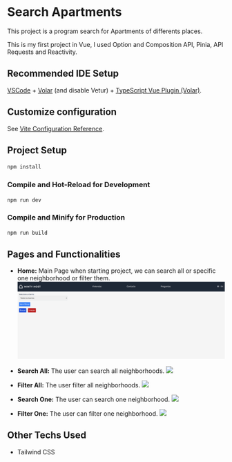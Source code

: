 # Search Apartments

This project is a program search for Apartments of differents places.

This is my first project in Vue, I used Option and Composition API, Pinia, API Requests and Reactivity.

## Recommended IDE Setup

[VSCode](https://code.visualstudio.com/) + [Volar](https://marketplace.visualstudio.com/items?itemName=Vue.volar) (and disable Vetur) + [TypeScript Vue Plugin (Volar)](https://marketplace.visualstudio.com/items?itemName=Vue.vscode-typescript-vue-plugin).

## Customize configuration

See [Vite Configuration Reference](https://vitejs.dev/config/).

## Project Setup

```sh
npm install
```

### Compile and Hot-Reload for Development

```sh
npm run dev
```

### Compile and Minify for Production

```sh
npm run build
```
## Pages and Functionalities

- **Home:** Main Page when starting project, we can search all or specific one neighborhood or filter them.
![](./src/assets/documentation/home.png)

- **Search All:** The user can search all neighborhoods.
![](/src/assets/documentation/search_neighborhood.png)

- **Filter All:** The user filter all neighborhoods.
![](/src/assets/documentation/filter_all_neighborhoods.png)

- **Search One:** The user can search one neighborhood.
![](/src/assets/documentation/search_one_neighborhood.png)

- **Filter One:** The user can filter one neighborhood.
![](/src/assets/documentation/filter_one_neighborhood.png)

## Other Techs Used

- Tailwind CSS